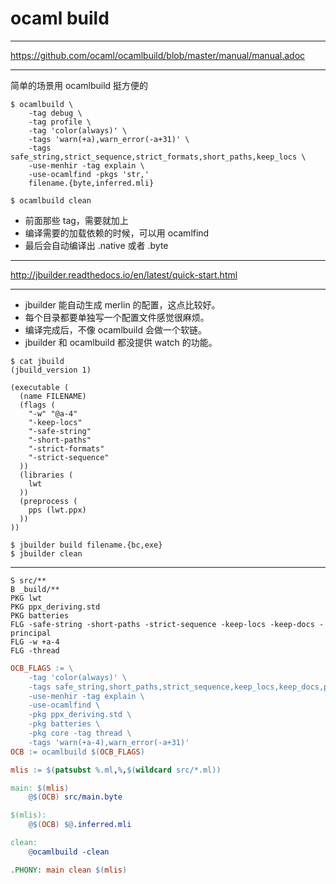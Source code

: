 # ocaml build

---

https://github.com/ocaml/ocamlbuild/blob/master/manual/manual.adoc

---

简单的场景用 ocamlbuild 挺方便的

```
$ ocamlbuild \
    -tag debug \
    -tag profile \
    -tag 'color(always)' \
    -tags 'warn(+a),warn_error(-a+31)' \
    -tags safe_string,strict_sequence,strict_formats,short_paths,keep_locs \
    -use-menhir -tag explain \
    -use-ocamlfind -pkgs 'str,'
    filename.{byte,inferred.mli}

$ ocamlbuild clean
```

- 前面那些 tag，需要就加上
- 编译需要的加载依赖的时候，可以用 ocamlfind
- 最后会自动编译出 .native 或者 .byte

---

http://jbuilder.readthedocs.io/en/latest/quick-start.html

---

- jbuilder 能自动生成 merlin 的配置，这点比较好。
- 每个目录都要单独写一个配置文件感觉很麻烦。
- 编译完成后，不像 ocamlbuild 会做一个软链。
- jbuilder 和 ocamlbuild 都没提供 watch 的功能。

```
$ cat jbuild
(jbuild_version 1)

(executable (
  (name FILENAME)
  (flags (
    "-w" "@a-4"
    "-keep-locs"
    "-safe-string"
    "-short-paths"
    "-strict-formats"
    "-strict-sequence"
  ))
  (libraries (
    lwt
  ))
  (preprocess (
    pps (lwt.ppx)
  ))
))

$ jbuilder build filename.{bc,exe}
$ jbuilder clean
```

---

```merlin
S src/**
B _build/**
PKG lwt
PKG ppx_deriving.std
PKG batteries
FLG -safe-string -short-paths -strict-sequence -keep-locs -keep-docs -principal
FLG -w +a-4
FLG -thread
```

```makefile
OCB_FLAGS := \
	-tag 'color(always)' \
	-tags safe_string,short_paths,strict_sequence,keep_locs,keep_docs,principal \
	-use-menhir -tag explain \
	-use-ocamlfind \
	-pkg ppx_deriving.std \
	-pkg batteries \
	-pkg core -tag thread \
	-tags 'warn(+a-4),warn_error(-a+31)'
OCB := ocamlbuild $(OCB_FLAGS)

mlis := $(patsubst %.ml,%,$(wildcard src/*.ml))

main: $(mlis)
	@$(OCB) src/main.byte

$(mlis):
	@$(OCB) $@.inferred.mli

clean:
	@ocamlbuild -clean

.PHONY: main clean $(mlis)
```
